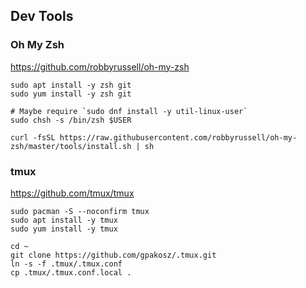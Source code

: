 ## Dev Tools

### Oh My Zsh

https://github.com/robbyrussell/oh-my-zsh

```
sudo apt install -y zsh git
sudo yum install -y zsh git

# Maybe require `sudo dnf install -y util-linux-user`
sudo chsh -s /bin/zsh $USER

curl -fsSL https://raw.githubusercontent.com/robbyrussell/oh-my-zsh/master/tools/install.sh | sh
```

### tmux

https://github.com/tmux/tmux

```
sudo pacman -S --noconfirm tmux
sudo apt install -y tmux
sudo yum install -y tmux

cd ~
git clone https://github.com/gpakosz/.tmux.git
ln -s -f .tmux/.tmux.conf
cp .tmux/.tmux.conf.local .
```
